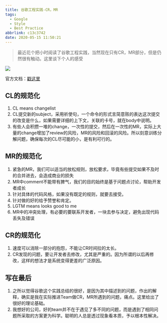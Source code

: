```yaml
---
title: 谷歌工程实践-CR，MR
tags:
  - Google
  - Style
  - Best Practice
abbrlink: c13c3742
date: 2020-05-15 11:50:21
---
```

> 最近花个把小时阅读了谷歌工程实践，当然现在只有CR，MR部分，但是仍然很有触动。这里谈下个人的感受


![](http://static.1991421.cn/2020/2020-05-15-115215.jpeg)

官方文档：[戳这里](https://github.com/google/eng-practices)

## CL的规范化

1. CL means changelist
2. CL提交新的subject，采用祈使句，一个命令的形式言简意赅的表达这次提交的改变是什么，如果需要详细的上下文，关联的卡号，就在body中说明。
3. 有些人会积攒一堆的change，一次性的提交，然后在一次性的MR，实际上大量的change增加了review的风险，MR的风险和回滚的风险。所以刻意训练分解问题，确保每次的CL尽可能的小，是有利可行的。


## MR的规范化
1. 紧急的MR，我们可以适当的放松规则，放松要求，毕竟有些提交如果不及时的合并进去，会造成商业的损失
2. MR中comment不能带有脾气，我们的目的始终是基于问题点讨论，帮助开发者成长
3. 针对具体的代码风格，如果没有既定的规则，就要去接受。
4. 针对做的好的给予赞誉和肯定。
5. LGTM means looks good to me
6. MR中的冲突处理，有必要的要联系开发者，一块去参与决定，避免出现代码丢失及错误

## CR的规范化
1. 速度可以消除一部分的抱怨，不能让CR时间拉的太长。
2. CR发现的问题，要让开发者去修改，尤其是严重的。因为所谓的以后再修改，这样的想法才是系统变得更差的广泛原因。


## 写在最后

1. 之所以觉得谷歌这个实践总结的很好，是因为其中描述到的问题，作出的解释，确实是我在实际推进Team做CR，MR所遇到的问题，痛点。这里给出了很好的理论基础。
2. 我想好的公司，好的team并不在于遇见了多不同的问题，而是遇到了相同问题所采取的方案更为科学。聪明的人总是透过现象看本质，予以根本性解决。
